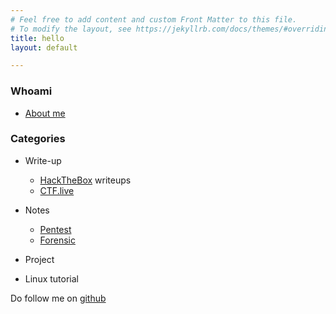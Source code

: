 ```yaml
---
# Feel free to add content and custom Front Matter to this file.
# To modify the layout, see https://jekyllrb.com/docs/themes/#overriding-theme-defaults
title: hello
layout: default

---
```

### Whoami
- [About me](/whoami)

### Categories
- Write-up
  - [HackTheBox](/htb) writeups
  - [CTF.live](/ctflive)
  
- Notes
  - [Pentest](notes)
  - [Forensic](notes)

- Project
- Linux tutorial

Do follow me on [github](https://github.com/faisalfs10x)
